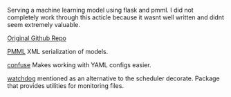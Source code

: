 Serving a machine learning model using flask and pmml.
I did not completely work through this acticle because it wasnt well written and didnt seem extremely valuable.

[Original Github Repo](https://github.com/artuncF/Simple-Generic-ML-Model-Server)

[PMML](https://dmg.org/pmml/v4-1/GeneralStructure.html)
XML serialization of models.

[confuse](https://confuse.readthedocs.io/en/latest/)
Makes working with YAML configs easier.

[watchdog](https://pypi.org/project/watchdog/)
mentioned as an alternative to the scheduler decorate. Package that provides utilities for monitoring files.
